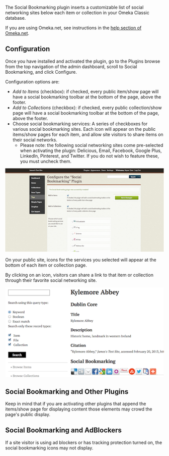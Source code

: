 The Social Bookmarking plugin inserts a customizable list of social networking sites below each item or collection in your Omeka Classic database.

If you are using Omeka.net, see instructions in the [help section of Omeka.net](http://info.omeka.net).

Configuration
------------------------------------------------------
Once you have installed and activated the plugin, go to the Plugins browse from the top navigation of the admin dashboard, scroll to Social Bookmarking, and click Configure. 

Configuration options are: 

- *Add to Items* (checkbox): if checked, every public item/show page will have a social bookmarking toolbar at the bottom of the page, above the footer.
- *Add to Collections* (checkbox): if checked, every public collection/show page will have a social bookmarking toolbar at the bottom of the page, above the footer.
- Choose social bookmarking services: A series of checkboxes for various social bookmarking sites. Each icon will appear on the public items/show pages for each item, and allow site visitors to share items on their social networks.
    -   Please note: the following social networking sites come pre-selected when activating the plugin: Delicious, Email, Facebook, Google Plus, LinkedIn, Pinterest, and Twitter. If you do not wish to feature these, you must uncheck them.

![SocialBookmarking configuration options](../doc_files/plugin_images/SocialBookmarkingConfig.png)

On your public site, icons for the services you selected will appear at the bottom of each item or collection page.

By clicking on an icon, visitors can share a link to that item or collection through their favorite social networking site.

![SocialBookmarking public view](../doc_files/plugin_images/SocialBookmarkingPublic.png)

Social Bookmarking and Other Plugins
-------------------------------------------------------------
Keep in mind that if you are activating other plugins that append the items/show page for displaying content those elements may crowd the page's public display.

Social Bookmarking and AdBlockers
-----------------------------------
If a site visitor is using ad blockers or has tracking protection turned on, the social bookmarking icons may not display.
